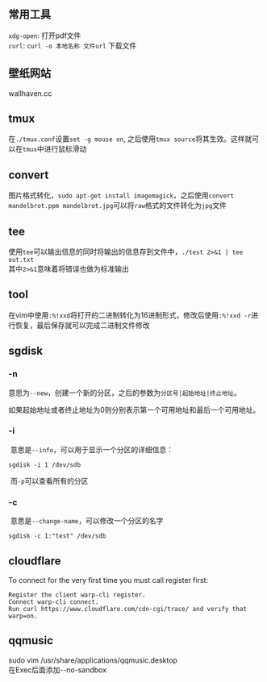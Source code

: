 ## 常用工具
`xdg-open`: 打开pdf文件  
`curl`: `curl -o 本地名称 文件url` 下载文件

## 壁纸网站
wallhaven.cc

## tmux
在`./tmux.conf`设置`set -g mouse on`, 之后使用`tmux source`将其生效。这样就可以在`tmux`中进行鼠标滑动

## convert
图片格式转化，`sudo apt-get install imagemagick`，之后使用`convert mandelbrot.ppm mandelbrot.jpg`可以将`raw`格式的文件转化为`jpg`文件

## tee
使用`tee`可以输出信息的同时将输出的信息存到文件中，`./test 2>&1 | tee out.txt`  
其中`2>&1`意味着将错误也做为标准输出

## tool
在vim中使用`:%!xxd`将打开的二进制转化为16进制形式，修改后使用`:%!xxd -r`进行恢复，最后保存就可以完成二进制文件修改

## sgdisk

### -n

​	意思为`--new`，创建一个新的分区，之后的参数为`分区号|起始地址|终止地址`。

​	如果起始地址或者终止地址为0则分别表示第一个可用地址和最后一个可用地址。

### -i

​	意思是`--info`，可以用于显示一个分区的详细信息：

```shell
sgdisk -i 1 /dev/sdb
```

​	而`-p`可以查看所有的分区

### -c

​	意思是`--change-name`，可以修改一个分区的名字

```shell
sgdisk -c 1:"test" /dev/sdb
```
## cloudflare
To connect for the very first time you must call register first:

    Register the client warp-cli register.
    Connect warp-cli connect.
    Run curl https://www.cloudflare.com/cdn-cgi/trace/ and verify that warp=on.

## qqmusic
sudo vim /usr/share/applications/qqmusic.desktop  
在Exec后面添加--no-sandbox
